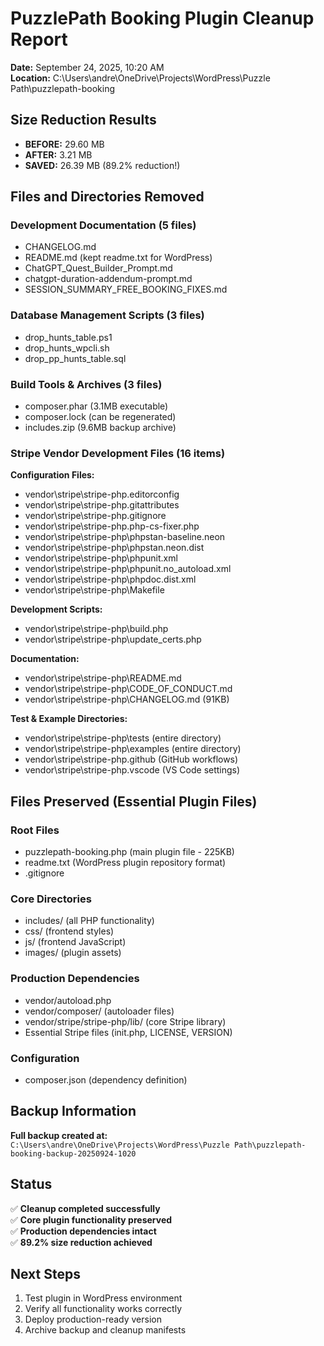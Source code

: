 # PuzzlePath Booking Plugin Cleanup Report

**Date:** September 24, 2025, 10:20 AM  
**Location:** C:\Users\andre\OneDrive\Projects\WordPress\Puzzle Path\puzzlepath-booking

## Size Reduction Results

- **BEFORE:** 29.60 MB
- **AFTER:** 3.21 MB  
- **SAVED:** 26.39 MB (89.2% reduction!)

## Files and Directories Removed

### Development Documentation (5 files)
- CHANGELOG.md
- README.md (kept readme.txt for WordPress)
- ChatGPT_Quest_Builder_Prompt.md
- chatgpt-duration-addendum-prompt.md
- SESSION_SUMMARY_FREE_BOOKING_FIXES.md

### Database Management Scripts (3 files)
- drop_hunts_table.ps1
- drop_hunts_wpcli.sh
- drop_pp_hunts_table.sql

### Build Tools & Archives (3 files)
- composer.phar (3.1MB executable)
- composer.lock (can be regenerated)
- includes.zip (9.6MB backup archive)

### Stripe Vendor Development Files (16 items)
**Configuration Files:**
- vendor\stripe\stripe-php\.editorconfig
- vendor\stripe\stripe-php\.gitattributes
- vendor\stripe\stripe-php\.gitignore
- vendor\stripe\stripe-php\.php-cs-fixer.php
- vendor\stripe\stripe-php\phpstan-baseline.neon
- vendor\stripe\stripe-php\phpstan.neon.dist
- vendor\stripe\stripe-php\phpunit.xml
- vendor\stripe\stripe-php\phpunit.no_autoload.xml
- vendor\stripe\stripe-php\phpdoc.dist.xml
- vendor\stripe\stripe-php\Makefile

**Development Scripts:**
- vendor\stripe\stripe-php\build.php
- vendor\stripe\stripe-php\update_certs.php

**Documentation:**
- vendor\stripe\stripe-php\README.md
- vendor\stripe\stripe-php\CODE_OF_CONDUCT.md
- vendor\stripe\stripe-php\CHANGELOG.md (91KB)

**Test & Example Directories:**
- vendor\stripe\stripe-php\tests (entire directory)
- vendor\stripe\stripe-php\examples (entire directory)
- vendor\stripe\stripe-php\.github (GitHub workflows)
- vendor\stripe\stripe-php\.vscode (VS Code settings)

## Files Preserved (Essential Plugin Files)

### Root Files
- puzzlepath-booking.php (main plugin file - 225KB)
- readme.txt (WordPress plugin repository format)
- .gitignore

### Core Directories  
- includes/ (all PHP functionality)
- css/ (frontend styles)
- js/ (frontend JavaScript)  
- images/ (plugin assets)

### Production Dependencies
- vendor/autoload.php
- vendor/composer/ (autoloader files)
- vendor/stripe/stripe-php/lib/ (core Stripe library)
- Essential Stripe files (init.php, LICENSE, VERSION)

### Configuration
- composer.json (dependency definition)

## Backup Information

**Full backup created at:**  
`C:\Users\andre\OneDrive\Projects\WordPress\Puzzle Path\puzzlepath-booking-backup-20250924-1020`

## Status

✅ **Cleanup completed successfully**  
✅ **Core plugin functionality preserved**  
✅ **Production dependencies intact**  
✅ **89.2% size reduction achieved**

## Next Steps

1. Test plugin in WordPress environment
2. Verify all functionality works correctly
3. Deploy production-ready version
4. Archive backup and cleanup manifests